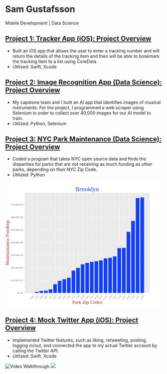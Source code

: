 # Sam Gustafsson
Mobile Development | Data Science

## [Project 1: Tracker App (iOS): Project Overview](https://github.com/samgus/Tracker-App)
- Built an iOS app that allows the user to enter a tracking number and will return the details of the tracking item and then will be able to bookmark the tracking item to a list using CoreData.
- Utilized: Swift, Xcode

## [Project 2: Image Recognition App (Data Science): Project Overview](https://github.com/Ernulphus/capstone-Bsharp-AI)
- My capstone team and I built an AI app that identifies images of musical instruments. For the project, I programmed a web scraper using Selenium in order to collect over 40,000 images for our AI model to train.
- Utilized: Python, Selenium

## [Project 3: NYC Park Maintenance (Data Science): Project Overview](https://samgus.github.io)
- Coded a program that takes NYC open source data and finds the disparities for parks that are not receiving as much funding as other parks, depending on their NYC Zip Code.
- Utilized: Python

![](https://github.com/samgus/Sam_Portfolio/blob/main/images/Brooklyn.png)

## [Project 4: Mock Twitter App (iOS): Project Overview](https://github.com/samgus/Twitter)
- Implemented Twitter features, such as liking, retweeting, posting, logging in/out, and connected the app to my actual Twitter account by calling the Twitter API.
- Utilized: Swift, Xcode

<img src='http://g.recordit.co/OduCrobkye.gif' title='Video Walkthrough' width='' alt='Video Walkthrough' />
<img src='http://g.recordit.co/60VpcAT5S1.gif' />
